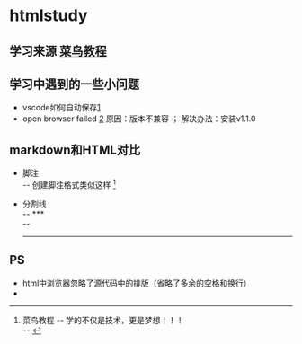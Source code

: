 # htmlstudy  
## 学习来源 [菜鸟教程](https://www.runoob.com/html/html-tutorial.html)
## 学习中遇到的一些小问题  
- vscode如何自动保存[1](https://blog.csdn.net/m0_46374969/article/details/119008644#:~:text=VSCode%20%E7%BC%96%E8%BE%91%20%E4%BB%A3%E7%A0%81%20%E9%BB%98%E8%AE%A4%E4%B8%8D%E4%BC%9A%20%E8%87%AA%E5%8A%A8%E4%BF%9D%E5%AD%98%20%EF%BC%8C%E9%9C%80%E6%89%8B%E5%8A%A8%E6%8C%89%60Ctr%2BS%60%E4%BF%9D%E5%AD%98,%E4%BB%A3%E7%A0%81%20%EF%BC%8C%E9%95%BF%E6%97%B6%E9%97%B4%E7%BC%96%E8%BE%91%20%E4%BB%A3%E7%A0%81%20%E6%B2%A1%E4%BF%9D%E5%AD%98%E5%8F%AF%E8%83%BD%E4%BC%9A%E5%AF%BC%E8%87%B4%20%E4%BB%A3%E7%A0%81%20%E6%84%8F%E5%A4%96%E4%B8%A2%E5%A4%B1%E3%80%82)
- open browser failed [2](https://blog.csdn.net/m0_46374969/article/details/119008644#:~:text=VSCode%20%E7%BC%96%E8%BE%91%20%E4%BB%A3%E7%A0%81%20%E9%BB%98%E8%AE%A4%E4%B8%8D%E4%BC%9A%20%E8%87%AA%E5%8A%A8%E4%BF%9D%E5%AD%98%20%EF%BC%8C%E9%9C%80%E6%89%8B%E5%8A%A8%E6%8C%89%60Ctr%2BS%60%E4%BF%9D%E5%AD%98,%E4%BB%A3%E7%A0%81%20%EF%BC%8C%E9%95%BF%E6%97%B6%E9%97%B4%E7%BC%96%E8%BE%91%20%E4%BB%A3%E7%A0%81%20%E6%B2%A1%E4%BF%9D%E5%AD%98%E5%8F%AF%E8%83%BD%E4%BC%9A%E5%AF%BC%E8%87%B4%20%E4%BB%A3%E7%A0%81%20%E6%84%8F%E5%A4%96%E4%B8%A2%E5%A4%B1%E3%80%82) 原因：版本不兼容 ； 解决办法：安装v1.1.0  
## markdown和HTML对比  
- 脚注  
-- 创建脚注格式类似这样 [^RUNOOB]  
[^RUNOOB]: 菜鸟教程 -- 学的不仅是技术，更是梦想！！！  
-- <!-- 这是一个注释，不会显示在页面上 -->  
- 分割线  
-- ***  
-- <hr/>
## PS  
- html中浏览器忽略了源代码中的排版（省略了多余的空格和换行）  
- 
